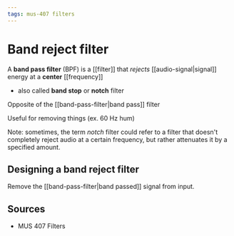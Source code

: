 ```yaml
---
tags: mus-407 filters
---
```


# Band reject filter

A **band pass filter** (BPF) is a [[filter]] that _rejects_ [[audio-signal|signal]] energy at a **center** [[frequency]]

- also called **band stop** or **notch** filter

Opposite of the [[band-pass-filter|band pass]] filter

Useful for removing things (ex. 60 Hz hum)

Note: sometimes, the term _notch_ filter could refer to a filter that doesn't completely reject audio at a certain frequency, but rather attenuates it by a specified amount.

## Designing a band reject filter

Remove the [[band-pass-filter|band passed]] signal from input.

## Sources

- MUS 407 Filters
